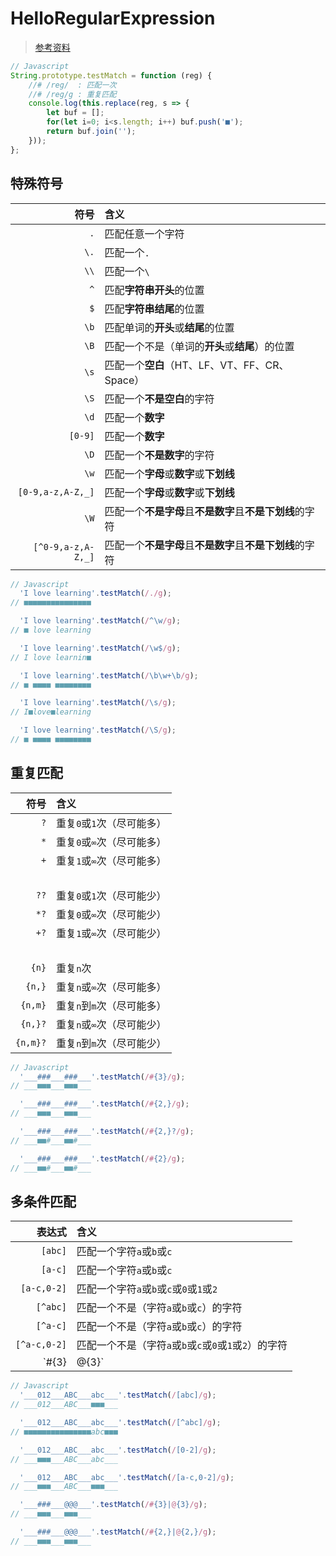 # HelloRegularExpression

>[参考资料](https://deerchao.cn/tutorials/regex/regex.htm)

```js
// Javascript
String.prototype.testMatch = function (reg) {
    //# /reg/  : 匹配一次
    //# /reg/g : 重复匹配
    console.log(this.replace(reg, s => {
        let buf = [];
        for(let i=0; i<s.length; i++) buf.push('■');
        return buf.join('');
    }));
};
```

## 特殊符号

| 符号 | 含义 |
| -: | :- |
| `.`                | 匹配任意一个字符
| `\.`               | 匹配一个`.`
| `\\`               | 匹配一个`\`
| `^`                | 匹配**字符串开头**的位置
| `$`                | 匹配**字符串结尾**的位置
| `\b`               | 匹配单词的**开头**或**结尾**的位置
| `\B`               | 匹配一个不是（单词的**开头**或**结尾**）的位置
| `\s`               | 匹配一个**空白**（HT、LF、VT、FF、CR、Space）
| `\S`               | 匹配一个**不是空白**的字符
| `\d`               | 匹配一个**数字**
| `[0-9]`            | 匹配一个**数字**
| `\D`               | 匹配一个**不是数字**的字符
| `\w`               | 匹配一个**字母**或**数字**或**下划线**
| `[0-9,a-z,A-Z,_]`  | 匹配一个**字母**或**数字**或**下划线**
| `\W`               | 匹配一个**不是字母**且**不是数字**且**不是下划线**的字符
| `[^0-9,a-z,A-Z,_]` | 匹配一个**不是字母**且**不是数字**且**不是下划线**的字符

```js
// Javascript
  'I love learning'.testMatch(/./g);
// ■■■■■■■■■■■■■■■

  'I love learning'.testMatch(/^\w/g);
// ■ love learning

  'I love learning'.testMatch(/\w$/g);
// I love learnin■

  'I love learning'.testMatch(/\b\w+\b/g);
// ■ ■■■■ ■■■■■■■■

  'I love learning'.testMatch(/\s/g);
// I■love■learning

  'I love learning'.testMatch(/\S/g);
// ■ ■■■■ ■■■■■■■■
```

## 重复匹配

| 符号 | 含义 |
| -: | :- |
| `?`  | 重复`0`或`1`次（尽可能多）
| `*`  | 重复`0`或`∞`次（尽可能多）
| `+`  | 重复`1`或`∞`次（尽可能多）
| &nbsp; | &nbsp; |
| `??` | 重复`0`或`1`次（尽可能少）
| `*?` | 重复`0`或`∞`次（尽可能少）
| `+?` | 重复`1`或`∞`次（尽可能少）
| &nbsp; | &nbsp; |
| `{n}`    | 重复`n`次
| `{n,}`   | 重复`n`或`∞`次（尽可能多）
| `{n,m}`  | 重复`n`到`m`次（尽可能多）
| `{n,}?`  | 重复`n`或`∞`次（尽可能少）
| `{n,m}?` | 重复`n`到`m`次（尽可能少）

```js
// Javascript
  '___###___###___'.testMatch(/#{3}/g);
// ___■■■___■■■___

  '___###___###___'.testMatch(/#{2,}/g);
// ___■■■___■■■___

  '___###___###___'.testMatch(/#{2,}?/g);
// ___■■#___■■#___

  '___###___###___'.testMatch(/#{2}/g);
// ___■■#___■■#___
```

## 多条件匹配

| 表达式 | 含义 |
| -: | :- |
| `[abc]`     | 匹配一个字符`a`或`b`或`c`
| `[a-c]`     | 匹配一个字符`a`或`b`或`c`
| `[a-c,0-2]` | 匹配一个字符`a`或`b`或`c`或`0`或`1`或`2`
| `[^abc]`     | 匹配一个不是（字符`a`或`b`或`c`）的字符
| `[^a-c]`     | 匹配一个不是（字符`a`或`b`或`c`）的字符
| `[^a-c,0-2]` | 匹配一个不是（字符`a`或`b`或`c`或`0`或`1`或`2`）的字符
| `#{3}|@{3}`  | 匹配`###`或`@@@`

```js
// Javascript
  '___012___ABC___abc___'.testMatch(/[abc]/g);
// ___012___ABC___■■■___

  '___012___ABC___abc___'.testMatch(/[^abc]/g);
// ■■■■■■■■■■■■■■■abc■■■

  '___012___ABC___abc___'.testMatch(/[0-2]/g);
// ___■■■___ABC___abc___

  '___012___ABC___abc___'.testMatch(/[a-c,0-2]/g);
// ___■■■___ABC___■■■___

  '___###___@@@___'.testMatch(/#{3}|@{3}/g);
// ___■■■___■■■___

  '___###___@@@___'.testMatch(/#{2,}|@{2,}/g);
// ___■■■___■■■___
```

## 